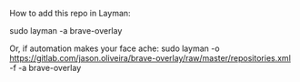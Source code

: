How to add this repo in Layman:

sudo layman -a brave-overlay

Or, if automation makes your face ache:
sudo layman -o https://gitlab.com/jason.oliveira/brave-overlay/raw/master/repositories.xml -f -a brave-overlay
